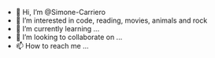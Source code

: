 - 👋 Hi, I’m @Simone-Carriero
- 👀 I’m interested in code, reading, movies, animals and rock 
- 🌱 I’m currently learning ...
- 💞️ I’m looking to collaborate on ...
- 📫 How to reach me ...

<!---
Simone-Carriero/Simone-Carriero is a ✨ special ✨ repository because its `README.md` (this file) appears on your GitHub profile.
You can click the Preview link to take a look at your changes.
--->
